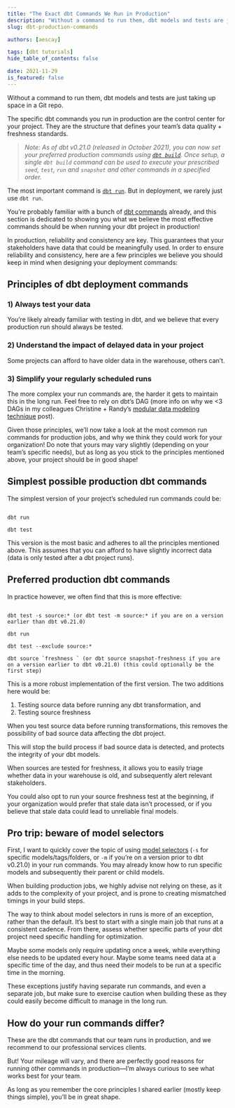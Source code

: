 ```yaml
---
title: "The Exact dbt Commands We Run in Production"
description: "Without a command to run them, dbt models and tests are just taking up space in a Git repo. These are the exact dbt commands we run internally at dbt Labs."
slug: dbt-production-commands

authors: [aescay]

tags: [dbt tutorials]
hide_table_of_contents: false

date: 2021-11-29
is_featured: false
---
```


Without a command to run them, dbt models and tests are just taking up space in a Git repo.

The specific dbt commands you run in production are the control center for your project. They are the structure that defines your team’s data quality + freshness standards.

<!--truncate-->

> _Note: As of dbt v0.21.0 (released in October 2021), you can now set your preferred production commands using [`dbt build`](https://github.com/dbt-labs/dbt-core/releases). Once setup, a single `dbt build` command can be used to execute your prescribed `seed`, `test`, `run` and `snapshot` and other commands in a specified order._

The most important command is [`dbt run`](https://docs.getdbt.com/reference/commands/run). But in deployment, we rarely just use `dbt run`. 

You’re probably familiar with a bunch of [dbt commands](https://docs.getdbt.com/reference/dbt-commands) already, and this section is dedicated to showing you what we believe the most effective commands should be when running your dbt project in production!

In production, reliability and consistency are key. This guarantees that your stakeholders have data that could be meaningfully used. In order to ensure reliability and consistency, here are a few principles we believe you should keep in mind when designing your deployment commands:

## Principles of dbt deployment commands

<WistiaVideo id="7em2tj62yo" />

### 1) Always test your data 

You’re likely already familiar with testing in dbt, and we believe that every production run should always be tested.


### 2) Understand the impact of delayed data in your project

Some projects can afford to have older data in the warehouse, others can’t.


### 3) Simplify your regularly scheduled runs

The more complex your run commands are, the harder it gets to maintain this in the long run. Feel free to rely on dbt’s DAG (more info on why we <3 DAGs in my colleagues Christine + Randy’s [modular data modeling technique](https://getdbt.com/analytics-engineering/modular-data-modeling-technique/) post).

Given those principles, we’ll now take a look at the most common run commands for production jobs, and why we think they could work for your organization! Do note that yours may vary slightly (depending on your team’s specific needs), but as long as you stick to the principles mentioned above, your project should be in good shape!


## Simplest possible production dbt commands

The simplest version of your project’s scheduled run commands could be:

```

dbt run

dbt test

```

This version is the most basic and adheres to all the principles mentioned above. This assumes that you can afford to have slightly incorrect data (data is only tested after a dbt project runs).


## Preferred production dbt commands

In practice however, we often find that this is more effective:

```

dbt test -s source:* (or dbt test -m source:* if you are on a version earlier than dbt v0.21.0) 

dbt run

dbt test --exclude source:*

dbt source `freshness ` (or dbt source snapshot-freshness if you are on a version earlier to dbt v0.21.0) (this could optionally be the first step)

```

This is a more robust implementation of the first version. The two additions here would be: 



1. Testing source data before running any dbt transformation, and 
2. Testing source freshness

When you test source data before running transformations, this removes the possibility of bad source data affecting the dbt project. 

This will stop the build process if bad source data is detected, and protects the integrity of your dbt models. 

When sources are tested for freshness, it allows you to easily triage whether data in your warehouse is old, and subsequently alert relevant stakeholders. 

You could also opt to run your source freshness test at the beginning, if your organization would prefer that stale data isn’t processed, or if you believe that stale data could lead to unreliable final models.


## Pro trip: beware of model selectors

First, I want to quickly cover the topic of using [model selectors](https://docs.getdbt.com/reference/node-selection/syntax) (`-s` for specific models/tags/folders, or `-m` if you’re on a version prior to dbt v0.21.0) in your run commands. You may already know how to run specific models and subsequently their parent or child models. 

When building production jobs, we highly advise not relying on these, as it adds to the complexity of your project, and is prone to creating mismatched timings in your build steps. 

The way to think about model selectors in runs is more of an exception, rather than the default. It’s best to start with a single main job that runs at a consistent cadence. From there, assess whether specific parts of your dbt project need specific handling for optimization. 

Maybe some models only require updating once a week, while everything else needs to be updated every hour. Maybe some teams need data at a specific time of the day, and thus need their models to be run at a specific time in the morning. 

These exceptions justify having separate run commands, and even a separate job, but make sure to exercise caution when building these as they could easily become difficult to manage in the long run.


## How do your run commands differ?

These are the dbt commands that our team runs in production, and we recommend to our professional services clients.

But! Your mileage will vary, and there are perfectly good reasons for running other commands in production—I’m always curious to see what works best for your team.

As long as you remember the core principles I shared earlier (mostly keep things simple), you’ll be in great shape.
